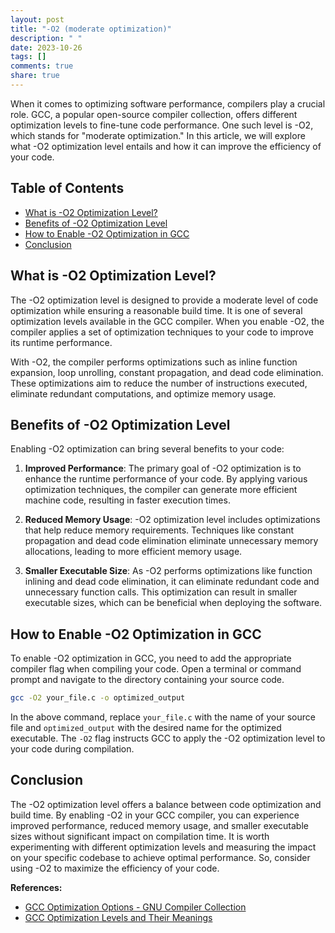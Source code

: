```yaml
---
layout: post
title: "-O2 (moderate optimization)"
description: " "
date: 2023-10-26
tags: []
comments: true
share: true
---
```


When it comes to optimizing software performance, compilers play a crucial role. GCC, a popular open-source compiler collection, offers different optimization levels to fine-tune code performance. One such level is -O2, which stands for "moderate optimization." In this article, we will explore what -O2 optimization level entails and how it can improve the efficiency of your code.

## Table of Contents
- [What is -O2 Optimization Level?](#what-is--o2-optimization-level)
- [Benefits of -O2 Optimization Level](#benefits-of--o2-optimization-level)
- [How to Enable -O2 Optimization in GCC](#how-to-enable--o2-optimization-in-gcc)
- [Conclusion](#conclusion)

## What is -O2 Optimization Level?

The -O2 optimization level is designed to provide a moderate level of code optimization while ensuring a reasonable build time. It is one of several optimization levels available in the GCC compiler. When you enable -O2, the compiler applies a set of optimization techniques to your code to improve its runtime performance.

With -O2, the compiler performs optimizations such as inline function expansion, loop unrolling, constant propagation, and dead code elimination. These optimizations aim to reduce the number of instructions executed, eliminate redundant computations, and optimize memory usage.

## Benefits of -O2 Optimization Level

Enabling -O2 optimization can bring several benefits to your code:

1. **Improved Performance**: The primary goal of -O2 optimization is to enhance the runtime performance of your code. By applying various optimization techniques, the compiler can generate more efficient machine code, resulting in faster execution times.

2. **Reduced Memory Usage**: -O2 optimization level includes optimizations that help reduce memory requirements. Techniques like constant propagation and dead code elimination eliminate unnecessary memory allocations, leading to more efficient memory usage.

3. **Smaller Executable Size**: As -O2 performs optimizations like function inlining and dead code elimination, it can eliminate redundant code and unnecessary function calls. This optimization can result in smaller executable sizes, which can be beneficial when deploying the software.

## How to Enable -O2 Optimization in GCC

To enable -O2 optimization in GCC, you need to add the appropriate compiler flag when compiling your code. Open a terminal or command prompt and navigate to the directory containing your source code.

```bash
gcc -O2 your_file.c -o optimized_output
```

In the above command, replace `your_file.c` with the name of your source file and `optimized_output` with the desired name for the optimized executable. The `-O2` flag instructs GCC to apply the -O2 optimization level to your code during compilation.

## Conclusion

The -O2 optimization level offers a balance between code optimization and build time. By enabling -O2 in your GCC compiler, you can experience improved performance, reduced memory usage, and smaller executable sizes without significant impact on compilation time. It is worth experimenting with different optimization levels and measuring the impact on your specific codebase to achieve optimal performance. So, consider using -O2 to maximize the efficiency of your code.

**References:**
- [GCC Optimization Options - GNU Compiler Collection](https://gcc.gnu.org/onlinedocs/gcc/Optimize-Options.html)
- [GCC Optimization Levels and Their Meanings](https://learning.oreilly.com/library/view/efficient-c/9780133155694/app01.html)